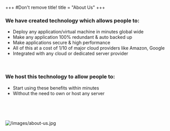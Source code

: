 +++
#Don't remove title!
title = "About Us"
+++
<div class="span8">
<h3 class="title">We have created technology which allows people to:</h3>
<ul id="ul_id" class="list-triangle">
<li>Deploy any application/virtual machine in minutes global wide</li>
<li>Make any application 100% redundant &amp; auto backed up</li>
<li>Make applications secure &amp; high performance</li>
<li>All of this at a cost of 1/10 of major cloud providers like Amazon, Google</li>
<li>Integrated with any cloud or dedicated server provider</li>
</ul>
<p><br></p>
<h3 class="title">We host this technology to allow people to:</h3>
<ul id="ul_id" class="list-triangle">
<li>Start using these benefits within minutes</li>
<li>Without the need to own or host any server</li>
</ul>
<p><br></p>
<p><br></p>
</div>
<div class="span4">
<p><img src="/images/about-us.jpg" alt="/images/about-us.jpg" style="clear:both;"></p>
</div>